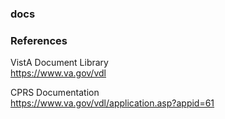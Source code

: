 ### docs



### References
VistA Document Library  
	https://www.va.gov/vdl  
	
CPRS Documentation  
   https://www.va.gov/vdl/application.asp?appid=61  


